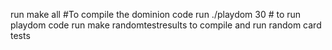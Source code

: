 run make all #To compile the dominion code
run ./playdom 30 # to run playdom code
run make randomtestresults to compile and run random card tests
